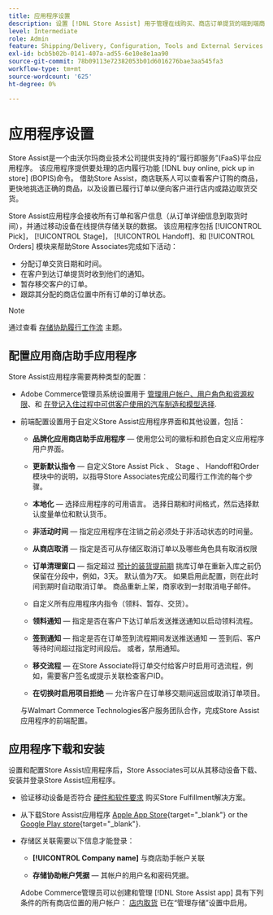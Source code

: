 ```yaml
---
title: 应用程序设置
description: 设置 [!DNL Store Assist] 用于管理在线购买、商店订单提货的端到端商店履行工作流程和流程的应用程序。
level: Intermediate
role: Admin
feature: Shipping/Delivery, Configuration, Tools and External Services
exl-id: bcb5b02b-0141-407a-ad55-6e10e8e1aa90
source-git-commit: 78b09113e72382053b01d6016276bae3aa545fa3
workflow-type: tm+mt
source-wordcount: '625'
ht-degree: 0%

---
```


# 应用程序设置

Store Assist是一个由沃尔玛商业技术公司提供支持的“履行即服务”(FaaS)平台应用程序。 该应用程序提供要处理的店内履行功能 [!DNL buy online, pick up in store] (BOPIS)命令。 借助Store Assist，商店联系人可以查看客户订购的商品，更快地挑选正确的商品，以及设置已履行订单以便向客户进行店内或路边取货交货。

Store Assist应用程序会接收所有订单和客户信息（从订单详细信息到取货时间），并通过移动设备在线提供存储关联的数据。 该应用程序包括 [!UICONTROL Pick]， [!UICONTROL Stage]， [!UICONTROL Handoff]、和 [!UICONTROL Orders] 模块来帮助Store Associates完成如下活动：

- 分配订单交货日期和时间。
- 在客户到达订单提货时收到他们的通知。
- 暂存移交客户的订单。
- 跟踪其分配的商店位置中所有订单的订单状态。

>[!NOTE]
>
>通过查看 [存储协助履行工作流](store-assist-modules.md) 主题。

## 配置应用商店助手应用程序

Store Assist应用程序需要两种类型的配置：

- Adobe Commerce管理员系统设置用于 [管理用户帐户、用户角色和资源权限](user-setup.md)、和 [在登记入住过程中可供客户使用的汽车制造和模型选择](check-in-experience-setup.md).

- 前端配置设置用于自定义Store Assist应用程序界面和其他设置，包括：

   - **品牌化应用商店助手应用程序** — 使用您公司的徽标和颜色自定义应用程序用户界面。

   - **更新默认指令** — 自定义Store Assist Pick 、 Stage 、 Handoff和Order模块中的说明，以指导Store Associates完成公司履行工作流的每个步骤。

   - **本地化** — 选择应用程序的可用语言。 选择日期和时间格式，然后选择默认度量单位和默认货币。

   - **非活动时间** — 指定应用程序在注销之前必须处于非活动状态的时间量。

   - **从商店取消** — 指定是否可从存储区取消订单以及哪些角色具有取消权限

   - **订单清理窗口** — 指定超过 [预计的装货提前期](enable-general.md#delivery-method-title-configuration) 挑库订单在重新入库之前仍保留在分段中，例如，3天。 默认值为7天。 如果启用此配置，则在此时间到期时自动取消订单。 商品重新上架，商家收到一封取消电子邮件。

   - 自定义所有应用程序内指令（领料、暂存、交货）。

   - **领料通知** — 指定是否在客户下达订单后发送推送通知以启动领料流程。

   - **签到通知** — 指定是否在订单签到流程期间发送推送通知 — 签到后、客户等待时间超过指定时间段后。 或者，禁用通知。

   - **移交流程** — 在Store Associate将订单交付给客户时启用可选流程，例如，需要客户签名或提示关联检查客户ID。

   - **在切换时启用项目拒绝** — 允许客户在订单移交期间返回或取消订单项目。

  与Walmart Commerce Technologies客户服务团队合作，完成Store Assist应用程序的前端配置。

## 应用程序下载和安装

设置和配置Store Assist应用程序后，Store Associates可以从其移动设备下载、安装并登录Store Assist应用程序。

- 验证移动设备是否符合 [硬件和软件要求](solution-requirements.md#store-assist-app-requirements) 购买Store Fulfillment解决方案。

- 从下载Store Assist应用程序 [Apple App Store](https://apps.apple.com/us/app/store-assist-by-walmart/id1609281539){target="_blank"} or the [Google Play store](https://play.google.com/store/apps/details?id=com.walmart.faas.storeassist){target="_blank"}.

- 存储区关联需要以下信息才能登录：

   - **[!UICONTROL Company name]** 与商店助手帐户关联

   - **存储协助帐户凭据** — 其帐户的用户名和密码凭据。

  Adobe Commerce管理员可以创建和管理 [!DNL Store Assist app] 具有下列条件的所有商店位置的用户帐户： [店内取货](merchant-store-configuration.md#pickup-location-configuration) 已在“管理存储”设置中启用。
